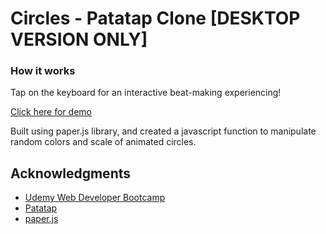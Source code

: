 # Circles - Patatap Clone [DESKTOP VERSION ONLY]

### How it works

Tap on the keyboard for an interactive beat-making experiencing!

[Click here for demo](https://www.joeybonneville.com/demos/circles/circles.html)

Built using paper.js library, and created a javascript function to manipulate random colors and scale of animated circles.

## Acknowledgments

* [Udemy Web Developer Bootcamp](https://www.udemy.com/the-web-developer-bootcamp/)
* [Patatap](https://patatap.com/)
* [paper.js](http://paperjs.org/)

